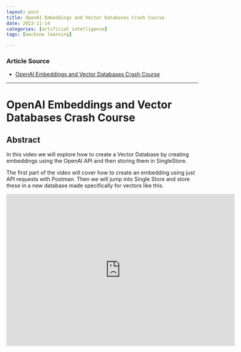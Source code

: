 ```yaml
---
layout: post
title: OpenAI Embeddings and Vector Databases Crash Course  
date: 2023-11-14
categories: [artificial intelligence]
tags: [machine learning]

---
```


### Article Source

* [OpenAI Embeddings and Vector Databases Crash Course](https://www.youtube.com/watch?v=ySus5ZS0b94)

---

# OpenAI Embeddings and Vector Databases Crash Course



## Abstract

In this video we will explore how to create a Vector Database by creating embeddings using the OpenAI API and then storing them in SingleStore.

The first part of the video will cover how to create an embedding using just API requests with Postman. Then we will jump into Single Store and store these in a new database made specifically for vectors like this. 

<iframe width="600" height="400" src="https://www.youtube.com/embed/ySus5ZS0b94?si=MzPZRgO4fcNmAWB7" title="YouTube video player" frameborder="0" allow="accelerometer; autoplay; clipboard-write; encrypted-media; gyroscope; picture-in-picture; web-share" allowfullscreen></iframe>